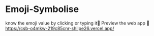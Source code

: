 # Emoji-Symbolise
know the emoji value by clicking or typing it💛
Preview the web app 🔗 https://csb-o4mkw-219c85cnr-shilpe26.vercel.app/
